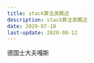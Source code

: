 ```yaml
---
title: stack算法类概述
description: stack算法类概述
date: 2020-07-10
last-update: 2020-08-12
---
```



德国士大夫嘎斯
